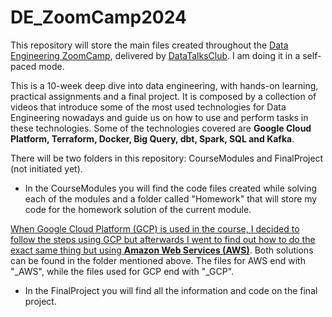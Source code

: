 # DE_ZoomCamp2024

This repository will store the main files created throughout the [Data Engineering ZoomCamp](https://github.com/DataTalksClub/data-engineering-zoomcamp), delivered by [DataTalksClub](http://datatalks.club). I am doing it in a self-paced mode.

This is a 10-week deep dive into data engineering, with hands-on learning, practical assignments and a final project. It is composed by a collection of videos that introduce some of the most used technologies for Data Engineering nowadays and guide us on how to use and perform tasks in these technologies. Some of the technologies covered are **Google Cloud Platform, Terraform, Docker, Big Query, dbt, Spark, SQL and Kafka**.

There will be two folders in this repository: CourseModules and FinalProject (not initiated yet). 

* In the CourseModules you will find the code files created while solving each of the modules and a folder called "Homework" that will store my code for the homework solution of the current module.
  
<ins>When Google Cloud Platform (GCP) is used in the course, I decided to follow the steps using GCP but afterwards I went to find out how to do the exact same thing but using **Amazon Web Services (AWS)**</ins>. Both solutions can be found in the folder mentioned above. The files for AWS end with "_AWS", while the files used for GCP end with "_GCP".
* In the FinalProject you will find all the information and code on the final project.
